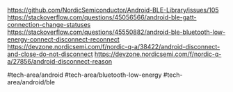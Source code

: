https://github.com/NordicSemiconductor/Android-BLE-Library/issues/105
https://stackoverflow.com/questions/45056566/android-ble-gatt-connection-change-statuses
https://stackoverflow.com/questions/45550882/android-ble-bluetooth-low-energy-connect-disconnect-reconnect
https://devzone.nordicsemi.com/f/nordic-q-a/38422/android-disconnect-and-close-do-not-disconnect
https://devzone.nordicsemi.com/f/nordic-q-a/27856/android-disconnect-reason

#tech-area/android 
#tech-area/bluetooth-low-energy 
#tech-area/android/ble 